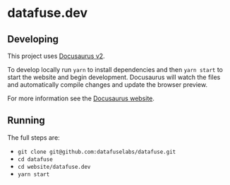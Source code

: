 # datafuse.dev


## Developing

This project uses [Docusaurus v2](https://v2.docusaurus.io/).

To develop locally run `yarn` to install dependencies and then `yarn start` to start the website and begin development. Docusaurus will watch the files and automatically compile changes and update the browser preview.

For more information see the [Docusaurus website](https://v2.docusaurus.io/).

## Running

The full steps are:
- `git clone git@github.com:datafuselabs/datafuse.git`
- `cd datafuse`
- `cd website/datafuse.dev`
- `yarn start`


